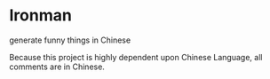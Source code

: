 Ironman
=======

generate funny things in Chinese

Because this project is highly dependent upon Chinese Language, all comments are in Chinese.

